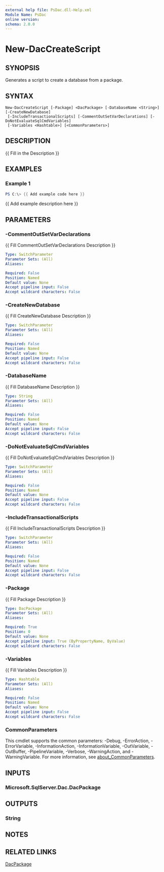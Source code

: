 ```yaml
---
external help file: PsDac.dll-Help.xml
Module Name: PsDac
online version:
schema: 2.0.0
---
```


# New-DacCreateScript

## SYNOPSIS
Generates a script to create a database from a package.

## SYNTAX

```
New-DacCreateScript [-Package] <DacPackage> [-DatabaseName <String>] [-CreateNewDatabase]
 [-IncludeTransactionalScripts] [-CommentOutSetVarDeclarations] [-DoNotEvaluateSqlCmdVariables]
 [-Variables <Hashtable>] [<CommonParameters>]
```

## DESCRIPTION
{{ Fill in the Description }}

## EXAMPLES

### Example 1
```powershell
PS C:\> {{ Add example code here }}
```

{{ Add example description here }}

## PARAMETERS

### -CommentOutSetVarDeclarations
{{ Fill CommentOutSetVarDeclarations Description }}

```yaml
Type: SwitchParameter
Parameter Sets: (All)
Aliases:

Required: False
Position: Named
Default value: None
Accept pipeline input: False
Accept wildcard characters: False
```

### -CreateNewDatabase
{{ Fill CreateNewDatabase Description }}

```yaml
Type: SwitchParameter
Parameter Sets: (All)
Aliases:

Required: False
Position: Named
Default value: None
Accept pipeline input: False
Accept wildcard characters: False
```

### -DatabaseName
{{ Fill DatabaseName Description }}

```yaml
Type: String
Parameter Sets: (All)
Aliases:

Required: False
Position: Named
Default value: None
Accept pipeline input: False
Accept wildcard characters: False
```

### -DoNotEvaluateSqlCmdVariables
{{ Fill DoNotEvaluateSqlCmdVariables Description }}

```yaml
Type: SwitchParameter
Parameter Sets: (All)
Aliases:

Required: False
Position: Named
Default value: None
Accept pipeline input: False
Accept wildcard characters: False
```

### -IncludeTransactionalScripts
{{ Fill IncludeTransactionalScripts Description }}

```yaml
Type: SwitchParameter
Parameter Sets: (All)
Aliases:

Required: False
Position: Named
Default value: None
Accept pipeline input: False
Accept wildcard characters: False
```

### -Package
{{ Fill Package Description }}

```yaml
Type: DacPackage
Parameter Sets: (All)
Aliases:

Required: True
Position: 0
Default value: None
Accept pipeline input: True (ByPropertyName, ByValue)
Accept wildcard characters: False
```

### -Variables
{{ Fill Variables Description }}

```yaml
Type: Hashtable
Parameter Sets: (All)
Aliases:

Required: False
Position: Named
Default value: None
Accept pipeline input: False
Accept wildcard characters: False
```

### CommonParameters
This cmdlet supports the common parameters: -Debug, -ErrorAction, -ErrorVariable, -InformationAction, -InformationVariable, -OutVariable, -OutBuffer, -PipelineVariable, -Verbose, -WarningAction, and -WarningVariable. For more information, see [about_CommonParameters](http://go.microsoft.com/fwlink/?LinkID=113216).

## INPUTS

### Microsoft.SqlServer.Dac.DacPackage

## OUTPUTS

### String

## NOTES

## RELATED LINKS

[DacPackage](https://docs.microsoft.com/en-us/dotnet/api/microsoft.sqlserver.dac.dacpackage)

